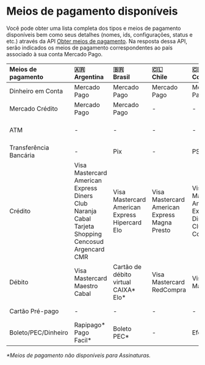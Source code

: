 # Meios de pagamento disponíveis

Você pode obter uma lista completa dos tipos e meios de pagamento disponíveis bem como seus detalhes (nomes, ids, configurações, status e etc.) através da API [Obter meios de pagamento](/developers/pt/reference/payment_methods/_payment_methods/get). Na resposta dessa API, serão indicados os meios de pagamento correspondentes ao país associado à sua conta Mercado Pago. 

| Meios de pagamento | 🇦🇷 <br> Argentina | 🇧🇷 <br> Brasil | 🇨🇱 <br> Chile | 🇨🇴 <br> Colômbia | 🇲🇽 <br> México | 🇵🇪 <br> Peru | 🇺🇾 <br> Uruguai | 
| :--- | :--- | :--- | :--- | :--- | :--- | :--- | :--- |
| Dinheiro em Conta | Mercado Pago | Mercado Pago | Mercado Pago | Mercado Pago | Mercado Pago | Mercado Pago | Mercado Pago | 
| Mercado Crédito | Mercado Pago | Mercado Pago | - | - | Mercado Pago | - | - | 
| ATM |  -  | - | - | - | Bancomer <br> Citibanamex <br> Santander | PagoEfectivo | - | 
| Transferência Bancária | - | Pix | - | PSE | CLABE | - | - | 
| Crédito | Visa <br> Mastercard <br> American Express <br> Diners Club <br> Naranja <br> Cabal <br> Tarjeta Shopping <br> Cencosud <br> Argencard <br> CMR| Visa <br> Mastercard <br> American Express <br> Hipercard <br> Elo | Visa <br> Mastercard <br> American Express <br> Magna <br> Presto | Visa <br> Mastercard <br> American Express <br> Diners Club <br> Codensa | Visa <br> Mastercard <br> American Express | Visa <br> Diners Club <br> Mastercard <br> American Express | Visa <br> Mastercard <br> Oca <br> American Express <br> Creditel <br> Líder | 
| Débito | Visa <br> Mastercard <br> Maestro <br> Cabal | Cartão de débito virtual CAIXA* <br> Elo* | Visa <br> Mastercard <br> RedCompra | Visa <br> Mastercard | Visa <br> Mastercard | Visa <br> Mastercard | Visa | 
| Cartão Pré-pago | - | - | - | - | Mercado Pago | - | - | 
| Boleto/PEC/Dinheiro | Rapipago* <br> Pago Facil* | Boleto <br> PEC* | - | Efecty | Oxxo <br> PayCash | - | Abitab <br> Red Pagos 

_*Meios de pagamento não disponíveis para Assinaturas._